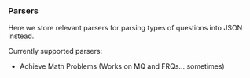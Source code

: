 ### Parsers

Here we store relevant parsers for parsing types of questions into JSON instead.

Currently supported parsers:

* Achieve Math Problems (Works on MQ and FRQs... sometimes)
